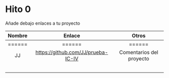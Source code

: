 # Hito 0


Añade debajo enlaces a tu proyecto


| Nombre | Enlace | Otros |
|:-:|:-:|:-:|
| ====== | ====== | ====== |
|   JJ   | https://github.com/JJ/prueba-IC-IV | Comentarios del proyecto |
|        |        |        |
|        |        |        |
|        |        |        |
|        |        |        |
|        |        |        |

